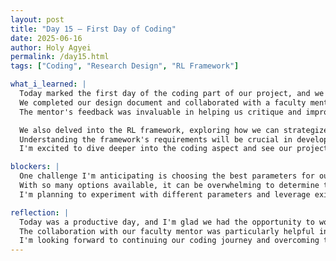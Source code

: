 ```yaml
---
layout: post
title: "Day 15 – First Day of Coding"
date: 2025-06-16
author: Holy Agyei
permalink: /day15.html
tags: ["Coding", "Research Design", "RL Framework"]

what_i_learned: |
  Today marked the first day of the coding part of our project, and we made significant progress. 
  We completed our design document and collaborated with a faculty mentor to review and refine it. 
  The mentor's feedback was invaluable in helping us critique and improve our design, making it more specific and focused.

  We also delved into the RL framework, exploring how we can strategize to fit its needs, including defining the environment, agent, and other key components. 
  Understanding the framework's requirements will be crucial in developing an effective model. 
  I'm excited to dive deeper into the coding aspect and see our project come to life.

blockers: |
  One challenge I'm anticipating is choosing the best parameters for our model. 
  With so many options available, it can be overwhelming to determine the optimal settings. 
  I'm planning to experiment with different parameters and leverage existing research to inform our decisions.

reflection: |
  Today was a productive day, and I'm glad we had the opportunity to work on our design document and explore the RL framework. 
  The collaboration with our faculty mentor was particularly helpful in refining our approach. 
  I'm looking forward to continuing our coding journey and overcoming the challenges that come with it.
---
```

